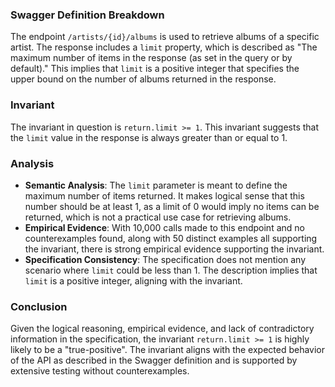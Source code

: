 ### Swagger Definition Breakdown
The endpoint `/artists/{id}/albums` is used to retrieve albums of a specific artist. The response includes a `limit` property, which is described as "The maximum number of items in the response (as set in the query or by default)." This implies that `limit` is a positive integer that specifies the upper bound on the number of albums returned in the response.

### Invariant
The invariant in question is `return.limit >= 1`. This invariant suggests that the `limit` value in the response is always greater than or equal to 1.

### Analysis
- **Semantic Analysis**: The `limit` parameter is meant to define the maximum number of items returned. It makes logical sense that this number should be at least 1, as a limit of 0 would imply no items can be returned, which is not a practical use case for retrieving albums.
- **Empirical Evidence**: With 10,000 calls made to this endpoint and no counterexamples found, along with 50 distinct examples all supporting the invariant, there is strong empirical evidence supporting the invariant.
- **Specification Consistency**: The specification does not mention any scenario where `limit` could be less than 1. The description implies that `limit` is a positive integer, aligning with the invariant.

### Conclusion
Given the logical reasoning, empirical evidence, and lack of contradictory information in the specification, the invariant `return.limit >= 1` is highly likely to be a "true-positive". The invariant aligns with the expected behavior of the API as described in the Swagger definition and is supported by extensive testing without counterexamples.
